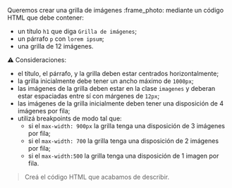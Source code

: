 Queremos crear una grilla de imágenes :frame_photo: mediante un código HTML que debe contener:

- un título `h1` que diga `Grilla de imágenes`;
- un párrafo `p` con `lorem ipsum`;
- una grilla de 12 imágenes.

:warning: Consideraciones:

- el título, el párrafo, y la grilla deben estar centrados horizontalmente;
- la grilla inicialmente debe tener un ancho máximo de `1000px`;
- las imágenes de la grilla deben estar en la clase `imagenes` y deberan estar espaciadas entre sí con márgenes de `12px`;
- las imágenes de la grilla inicialmente deben tener una disposición de 4 imágenes por fila;
- utilizá breakpoints de modo tal que:
  - si el `max-width: 900px` la grilla tenga una disposición de 3 imágenes por fila;
  - si el `max-width: 700` la grilla tenga una disposición de 2 imágenes por fila;
  - si el `max-width:500` la grilla tenga una disposición de 1 imagen por fila.

> Creá el código HTML que acabamos de describir.